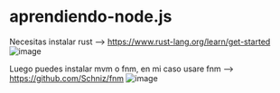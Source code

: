# aprendiendo-node.js

Necesitas instalar rust --> https://www.rust-lang.org/learn/get-started
![image](https://github.com/Allan19Prieto/aprendiendo-node.js/assets/47021762/8e5e0cfc-c08b-4286-bf80-0008c2e78065)

Luego puedes instalar mvm o fnm,
en mi caso usare fnm --> https://github.com/Schniz/fnm
![image](https://github.com/Allan19Prieto/aprendiendo-node.js/assets/47021762/a84aea5f-f64d-48d2-97bd-189c985868f9)
